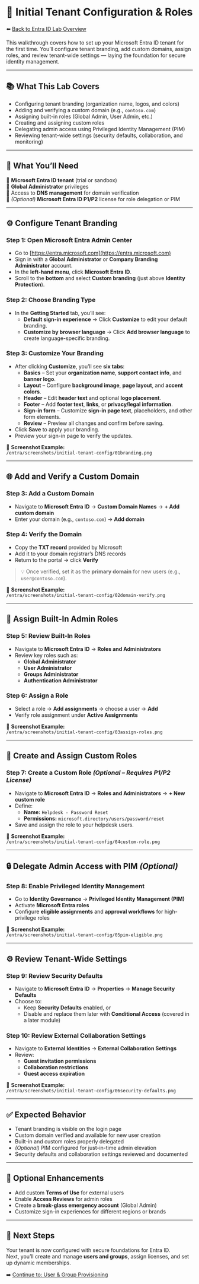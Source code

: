 # 🏁 Initial Tenant Configuration & Roles  

⬅️ [Back to Entra ID Lab Overview](./README.md)

This walkthrough covers how to set up your Microsoft Entra ID tenant for the first time. You’ll configure tenant branding, add custom domains, assign roles, and review tenant-wide settings — laying the foundation for secure identity management.

---

## 📚 What This Lab Covers

- Configuring tenant branding (organization name, logos, and colors)
- Adding and verifying a custom domain (e.g., `contoso.com`)
- Assigning built-in roles (Global Admin, User Admin, etc.)
- Creating and assigning custom roles
- Delegating admin access using Privileged Identity Management (PIM)
- Reviewing tenant-wide settings (security defaults, collaboration, and monitoring)

---

## 📝 What You’ll Need

🔹 **Microsoft Entra ID tenant** (trial or sandbox)  
🔹 **Global Administrator** privileges  
🔹 Access to **DNS management** for domain verification  
🔹 *(Optional)* **Microsoft Entra ID P1/P2** license for role delegation or PIM

---

## ⚙️ Configure Tenant Branding

### Step 1: Open Microsoft Entra Admin Center
- Go to [https://entra.microsoft.com](https://entra.microsoft.com)  
- Sign in with a **Global Administrator** or **Company Branding Administrator** account.  
- In the **left-hand menu**, click **Microsoft Entra ID**.  
- Scroll to the **bottom** and select **Custom branding** (just above **Identity Protection**).

### Step 2: Choose Branding Type
- In the **Getting Started** tab, you’ll see:  
  - **Default sign-in experience** → Click **Customize** to edit your default branding.  
  - **Customize by browser language** → Click **Add browser language** to create language-specific branding.

### Step 3: Customize Your Branding
- After clicking **Customize**, you’ll see **six tabs**:  
  - **Basics** – Set your **organization name**, **support contact info**, and **banner logo**.
  - **Layout** – Configure **background image**, **page layout**, and **accent colors**.
  - **Header** – Edit **header text** and optional **logo placement**.
  - **Footer** – Add **footer text**, **links**, or **privacy/legal information**.
  - **Sign-in form** – Customize **sign-in page text**, placeholders, and other form elements.
  - **Review** – Preview all changes and confirm before saving.  
- Click **Save** to apply your branding.  
- Preview your sign-in page to verify the updates.

📸 **Screenshot Example:**  
`/entra/screenshots/initial-tenant-config/01branding.png`

---

## 🌐 Add and Verify a Custom Domain

### Step 3: Add a Custom Domain  
- Navigate to **Microsoft Entra ID** → **Custom Domain Names** → **+ Add custom domain**  
- Enter your domain (e.g., `contoso.com`) → **Add domain**

### Step 4: Verify the Domain  
- Copy the **TXT record** provided by Microsoft  
- Add it to your domain registrar’s DNS records  
- Return to the portal → click **Verify**

> 💡 Once verified, set it as the **primary domain** for new users (e.g., `user@contoso.com`).

📸 **Screenshot Example:**  
`/entra/screenshots/initial-tenant-config/02domain-verify.png`

---

## 👤 Assign Built-In Admin Roles

### Step 5: Review Built-In Roles  
- Navigate to **Microsoft Entra ID** → **Roles and Administrators**  
- Review key roles such as:
  - **Global Administrator**
  - **User Administrator**
  - **Groups Administrator**
  - **Authentication Administrator**

### Step 6: Assign a Role  
- Select a role → **Add assignments** → choose a user → **Add**  
- Verify role assignment under **Active Assignments**

📸 **Screenshot Example:**  
`/entra/screenshots/initial-tenant-config/03assign-roles.png`

---

## 🧩 Create and Assign Custom Roles

### Step 7: Create a Custom Role *(Optional – Requires P1/P2 License)*  
- Navigate to **Microsoft Entra ID** → **Roles and Administrators** → **+ New custom role**
- Define:
  - **Name:** `Helpdesk - Password Reset`
  - **Permissions:** `microsoft.directory/users/password/reset`
- Save and assign the role to your helpdesk users.

📸 **Screenshot Example:**  
`/entra/screenshots/initial-tenant-config/04custom-role.png`

---

## 🔒 Delegate Admin Access with PIM *(Optional)*

### Step 8: Enable Privileged Identity Management  
- Go to **Identity Governance** → **Privileged Identity Management (PIM)**  
- Activate **Microsoft Entra roles**  
- Configure **eligible assignments** and **approval workflows** for high-privilege roles

📸 **Screenshot Example:**  
`/entra/screenshots/initial-tenant-config/05pim-eligible.png`

---

## ⚙️ Review Tenant-Wide Settings

### Step 9: Review Security Defaults  
- Navigate to **Microsoft Entra ID** → **Properties** → **Manage Security Defaults**
- Choose to:
  - Keep **Security Defaults** enabled, or  
  - Disable and replace them later with **Conditional Access** (covered in a later module)

### Step 10: Review External Collaboration Settings  
- Navigate to **External Identities** → **External Collaboration Settings**
- Review:
  - **Guest invitation permissions**
  - **Collaboration restrictions**
  - **Guest access expiration**

📸 **Screenshot Example:**  
`/entra/screenshots/initial-tenant-config/06security-defaults.png`

---

## ✅ Expected Behavior

- Tenant branding is visible on the login page  
- Custom domain verified and available for new user creation  
- Built-in and custom roles properly delegated  
- *(Optional)* PIM configured for just-in-time admin elevation  
- Security defaults and collaboration settings reviewed and documented

---

## 🔄 Optional Enhancements

- Add custom **Terms of Use** for external users  
- Enable **Access Reviews** for admin roles  
- Create a **break-glass emergency account** (Global Admin)  
- Customize sign-in experiences for different regions or brands

---

## 🔗 Next Steps

Your tenant is now configured with secure foundations for Entra ID.  
Next, you’ll create and manage **users and groups**, assign licenses, and set up dynamic memberships.

➡️ [Continue to: User & Group Provisioning](./user-and-group-provisioning.md)

